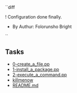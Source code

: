  ``diff

! Configuration done finally.
+ By Authur: Folorunsho Bright

`` 
## Tasks
* [0-create_a_file.pp](0-create_a_file.pp)
* [1-install_a_package.pp](1-install_a_package.pp)
* [2-execute_a_command.pp](2-execute_a_command.pp)
* [killmenow](killmenow)
* [README.md](README.md)
